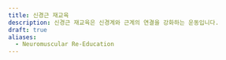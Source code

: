 ```yaml
---
title: 신경근 재교육
description: 신경근 재교육은 신경계와 근계의 연결을 강화하는 운동입니다.
draft: true
aliases:
  - Neuromuscular Re-Education
---
```


